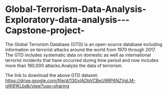 # Global-Terrorism-Data-Analysis-Exploratory-data-analysis---Capstone-project-
The Global Terrorism Database (OTD) is an open-source database including information on terrorist attacks around the world from 1970 through 2017. The GTD includes systematic data on domestic as well as international terrorist incidents that have occurred during time period and now includes more than 180,000 attacks.Analyze the data of terrorism.

The link to download the above GTD dataset:
https://drive.google.com/file/d/13GvlADbVCBeU9RP6NZVgLM-gW81KLbdk/view?usp=sharing
